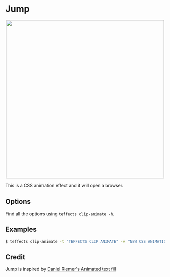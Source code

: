 # Jump

<p align="center">
<img width="500" src="https://raw.githubusercontent.com/shinokada/teffects/main/images/clip-animate.gif" />
</p>

This is a CSS animation effect and it will open a browser.

## Options

Find all the options using `teffects clip-animate -h`.

## Examples

```sh
$ teffects clip-animate -t "TEFFECTS CLIP ANIMATE" -v "NEW CSS ANIMATION" -u "FOR YOUR ARTICLE"
```

## Credit

Jump is inspired by [Daniel Riemer's Animated text fill](https://codepen.io/zitrusfrisch/pen/fjbal)
